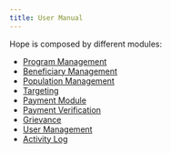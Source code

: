 ```yaml
---
title: User Manual
---
```


Hope is composed by different modules:


- [Program Management](program.md)
- [Beneficiary Management](beneficiary.md)
- [Population Management](population.md)
- [Targeting](targeting.md)
- [Payment Module](payment.md)
- [Payment Verification](payment_verification.md)
- [Grievance](grievance.md)
- [User Management](user.md)
- [Activity Log](log.md)

[//]: # (The Basic process flow supported by HOPE is drafted [here]&#40;process.md&#41;)
